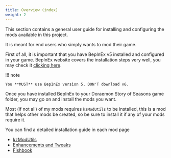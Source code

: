 ```yaml
---
title: Overview (index)
weight: 2
---
```


This section contains a general user guide for installing and configuring
the mods available in this project.

It is meant for end users who simply wants to mod their game.

First of all, it is important that you have BepInEx v5 installed and configured
in your game. BepInEx website covers the installation steps very well, you may check it [clicking here](https://docs.bepinex.dev/articles/user_guide/installation/index.html).

!!! note

	You **MUST** use BepInEx version 5, DON'T download v6.


Once you have installed BepInEx to your Doraemon Story of Seasons game folder,
you may go on and install the mods you want.

Most (if not all) of my mods requires `kzModUtils` to be installed, this is a
mod that helps other mods be created, so be sure to install it if any of
your mods require it.

You can find a detailed installation guide in each mod page

- [kzModUtils](https://github.com/guilherme-gm/KirieZ_DoraemonSoSMods/blob/master/kzModUtils/README.md)
- [Enhancements and Tweaks](https://github.com/guilherme-gm/KirieZ_DoraemonSoSMods/blob/master/EnhancementsAndTweaks/README.md)
- [Fishbook](https://github.com/guilherme-gm/KirieZ_DoraemonSoSMods/tree/master/Fishbook)
